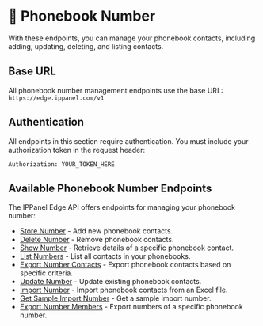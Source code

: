 # 📓 Phonebook Number

With these endpoints, you can manage your phonebook contacts, including adding, updating, deleting, and listing contacts.

## Base URL

All phonebook number management endpoints use the base URL: `https://edge.ippanel.com/v1`

## Authentication

All endpoints in this section require authentication. You must include your authorization token in the request header:

```
Authorization: YOUR_TOKEN_HERE
```

## Available Phonebook Number Endpoints

The IPPanel Edge API offers endpoints for managing your phonebook number:

- [Store Number](./store-number) - Add new phonebook contacts.
- [Delete Number](./delete-number) - Remove phonebook contacts.
- [Show Number](./show-number) - Retrieve details of a specific phonebook contact.
- [List Numbers](./list-number) - List all contacts in your phonebooks.
- [Export Number Contacts](./export-number-contacts.md) - Export phonebook contacts based on specific criteria.
- [Update Number](./update-number) - Update existing phonebook contacts.
- [Import Number](./import-number) - Import phonebook contacts from an Excel file.
- [Get Sample Import Number](./sample-import-number) - Get a sample import number.
- [Export Number Members](./export-number-members) - Export numbers of a specific phonebook number.